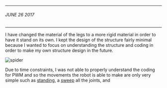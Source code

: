 ___
###### JUNE 26 2017 
___
I have changed the material of the legs to a more rigid material in order to have it stand on its own. I kept the design of the structure fairly minimal because I wanted to focus on understanding the structure and coding in order to make my own structure design in the future.

![spider](https://github.com/sbelofsky/arduinoroboticssummer2017/blob/master/images/20170626_001902.jpg?raw=true)
<p>Due to time constraints, I was not able to properly understand the coding for PWM and so the movements the robot is able to make are only very simple such as <a href="https://github.com/sbelofsky/arduinoroboticssummer2017/blob/master/Final/coding/Robot_PWM_stand.ino">standing</a>, a <a href="https://github.com/sbelofsky/arduinoroboticssummer2017/blob/master/Final/coding/robot_PWM_sweep_all.ino">sweep</a> all the joints, and <a href="https://github.com/sbelofsky/arduinoroboticssummer2017/blob/master/Final/coding/a_very_sad_attempt_at_walking.ino> a fairly sad attempt at walking</a>.
